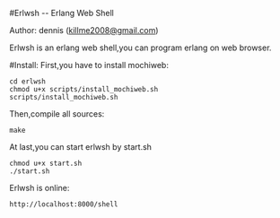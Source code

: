 #Erlwsh -- Erlang Web Shell

Author: dennis (killme2008@gmail.com)

Erlwsh is an erlang web shell,you can program erlang on web browser.

#Install:
First,you have to install mochiweb:

    cd erlwsh
    chmod u+x scripts/install_mochiweb.sh
    scripts/install_mochiweb.sh

Then,compile all sources:

    make

At last,you can start erlwsh by start.sh

    chmod u+x start.sh
    ./start.sh

Erlwsh is online:

    http://localhost:8000/shell
